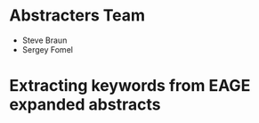 # Abstracters Team

* Steve Braun
* Sergey Fomel

# Extracting keywords from EAGE expanded abstracts

